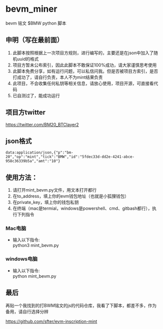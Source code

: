 # bevm_miner
bevm 铭文 $BMW python 脚本

## 申明（写在最前面）
1. 此脚本按照根据上一次项目方规则，进行编写的，主要还是在json中加入了随机uuid的格式
2. 项目方暂未公布索引，因此此脚本不敢保证100%成功，请大家谨慎思考使用
3. 此脚本免费分享，如有运行问题，可以私信问我。但是否被项目方索引，是否打成功了，请自行负责，本人不为mint结果负责
4. 此项目，不会收集任何私钥等相关信息，请放心使用，项目开源，可直接看代码
5. 已自测过了，能成功运行

## 项目方twitter
https://twitter.com/BM20_BTClayer2

## json格式
```
data:application/json,{"p":"bm-20","op":"mint","tick":"BMW","id":"5fdec33d-dd2e-4241-abce-958c36339b5a","amt":"10"}
```


## 使用方法：

1. 请打开mint_bevm.py文件，用文本打开都行
2. 在to_address，填上你的evm钱包地址（也就是小狐狸钱包）
3. 在private_key，填上你的钱包私钥
4. 在终端（mac是termial，windows是powershell、cmd、gitbash都行），执行下列指令

### Mac电脑

* 输入以下指令:   
python3 mint_bevm.py

### windows电脑

* 输入以下指令:  
python mint_bevm.py


## 最后
再贴一个我找到的打BWM铭文的js的代码仓库，我看了下脚本，都差不多，作为备用，请自行选择分辨

https://github.com/sfter/evm-inscription-mint
